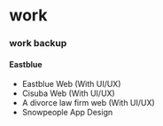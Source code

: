 # work
<h3>work backup</h3>
<h4>Eastblue</h4>
<ul>
  <li>Eastblue Web (With UI/UX)</li>
  <li>Cisuba Web (With UI/UX)</li>
  <li>A divorce law firm web (With UI/UX)</li>
  <li>Snowpeople App Design</li>
</ul>
